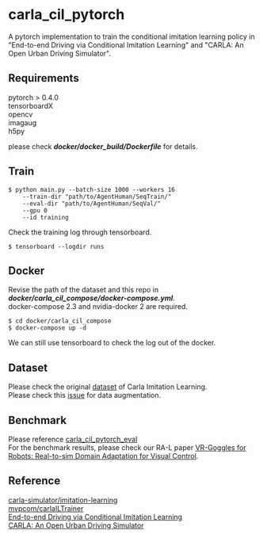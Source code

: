 # carla_cil_pytorch


A pytorch implementation to train the conditional imitation learning policy in "End-to-end Driving via Conditional Imitation Learning" and "CARLA: An Open Urban Driving Simulator".

## Requirements
pytorch > 0.4.0    
tensorboardX    
opencv    
imagaug    
h5py    

please  check ***docker/docker_build/Dockerfile*** for details.

## Train
```
$ python main.py --batch-size 1000 --workers 16
    --train-dir "path/to/AgentHuman/SeqTrain/"
    --eval-dir "path/to/AgentHuman/SeqVal/"
    --gpu 0
    --id training
```
Check the training log through tensorboard.
```
$ tensorboard --logdir runs
```

## Docker
Revise the path of the dataset and this repo in ***docker/carla_cil_compose/docker-compose.yml***.    
docker-compose 2.3 and nvidia-docker 2 are required.

```
$ cd docker/carla_cil_compose
$ docker-compose up -d
```
We can still use tensorboard to check the log out of the docker.

## Dataset
Please check the original [dataset](https://github.com/carla-simulator/imitation-learning/blob/master/README.md) of Carla Imitation Learning.    
Please check this [issue](https://github.com/carla-simulator/imitation-learning/issues/1) for data augmentation.

## Benchmark
Please reference [carla_cil_pytorch_eval](https://github.com/onlytailei/carla_cil_pytorch_eval/blob/pytorch_eval/README.md)    
For the benchmark results, please check our RA-L paper [VR-Goggles for Robots: Real-to-sim Domain Adaptation for Visual Control](https://ram-lab.com/file/tailei/vr_goggles/index.html).

## Reference
[carla-simulator/imitation-learning](https://github.com/carla-simulator/imitation-learning)    
[mvpcom/carlaILTrainer](https://github.com/mvpcom/carlaILTrainer)    
[End-to-end Driving via Conditional Imitation Learning](https://arxiv.org/abs/1710.02410)    
[CARLA: An Open Urban Driving Simulator](http://proceedings.mlr.press/v78/dosovitskiy17a/dosovitskiy17a.pdf)
